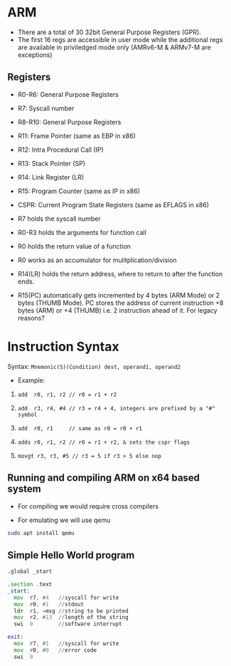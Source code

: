# ARM

* There are a total of 30 32bit General Purpose Registers (GPR).
* The first 16 regs are accessible in user mode while the additional regs are available in priviledged mode only (AMRv6-M & ARMv7-M are exceptions)

## Registers

* R0-R6: General Purpose Registers
* R7: Syscall number
* R8-R10: General Purpose Registers
* R11: Frame Pointer (same as EBP in x86)
* R12: Intra Procedural Call (IP)
* R13: Stack Pointer (SP)
* R14: Link Register (LR)
* R15: Program Counter (same as IP in x86)
* CSPR: Current Program State Registers (same as EFLAGS in x86)


* R7 holds the syscall number
* R0-R3 holds the arguments for function call
* R0 holds the return value of a function
* R0 works as an accumulator for mulitplication/division
* R14(LR) holds the return address, where to return to after the function ends.
* R15(PC) automatically gets incremented by 4 bytes (ARM Mode) or 2 bytes (THUMB Mode). PC stores the address of current instruction +8 bytes (ARM) or +4 (THUMB) i.e. 2 instruction ahead of it. For legacy reasons?


# Instruction Syntax

Syntax: `Mnemonic(S)(Condition) dest, operand1, operand2`

* Example:
1. `add  r0, r1, r2 // r0 = r1 + r2`

2. `add  r3, r4, #4 // r3 = r4 + 4, integers are prefixed by a "#" symbol`

3. `add  r0, r1     // same as r0 = r0 + r1`

4. `adds r0, r1, r2 // r0 = r1 + r2, & sets the cspr flags`

5. `movgt r3, r3, #5 // r3 = 5 if r3 > 5 else nop`

## Running and compiling ARM on x64 based system

* For compiling we would require cross compilers

* For emulating we will use qemu
```sh
sudo apt install qemu
```


## Simple Hello World program

```asm
.global _start

.section .text
_start:
  mov  r7, #4   //syscall for write
  mov  r0, #1   //stdout
  ldr  r1, =msg //string to be printed
  mov  r2, #13  //length of the string
  swi  0        //software interrupt

exit:
  mov  r7, #1   //syscall for write
  mov  r0, #0   //error code
  swi  0

```



